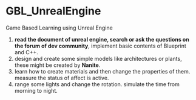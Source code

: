 # GBL_UnrealEngine
Game Based Learning using Unreal Engine

1. **read the document of unreal engine, search or ask the questions on the forum of dev community**, implement basic contents of Blueprint and C++.
2. design and create some simple models like architectures or plants, these might be created by **Nanite**.
3. learn how to create materials and then change the properties of them. measure the status of affect is active.
4. range some lights and change the rotation. simulate the time from morning to night.